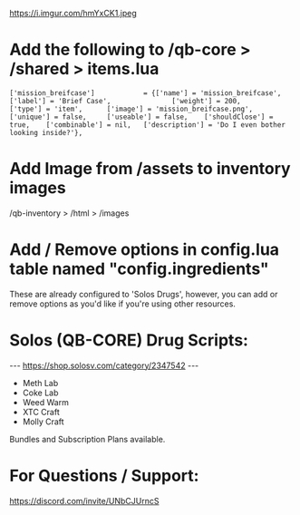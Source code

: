 https://i.imgur.com/hmYxCK1.jpeg 

# Add the following to /qb-core > /shared > items.lua

	['mission_breifcase'] 			 = {['name'] = 'mission_breifcase', 			['label'] = 'Brief Case', 				['weight'] = 200, 	    ['type'] = 'item', 		['image'] = 'mission_breifcase.png', 	['unique'] = false, 	['useable'] = false, 	['shouldClose'] = true,    ['combinable'] = nil,   ['description'] = 'Do I even bother looking inside?'},

# Add Image from /assets to inventory images 

/qb-inventory > /html > /images

# Add / Remove options in config.lua table named "config.ingredients"

These are already configured to 'Solos Drugs', however, you can add or remove options as you'd like if you're using other resources. 

# Solos (QB-CORE) Drug Scripts: 

--- https://shop.solosv.com/category/2347542 ---

- Meth Lab
- Coke Lab
- Weed Warm 
- XTC Craft
- Molly Craft

Bundles and Subscription Plans available.

# For Questions / Support:

https://discord.com/invite/UNbCJUrncS
